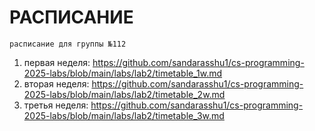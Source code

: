 # РАСПИСАНИЕ
 `расписание для группы №112`
1. первая неделя: https://github.com/sandarasshu1/cs-programming-2025-labs/blob/main/labs/lab2/timetable_1w.md
2. вторая неделя: https://github.com/sandarasshu1/cs-programming-2025-labs/blob/main/labs/lab2/timetable_2w.md
3. третья неделя: https://github.com/sandarasshu1/cs-programming-2025-labs/blob/main/labs/lab2/timetable_3w.md